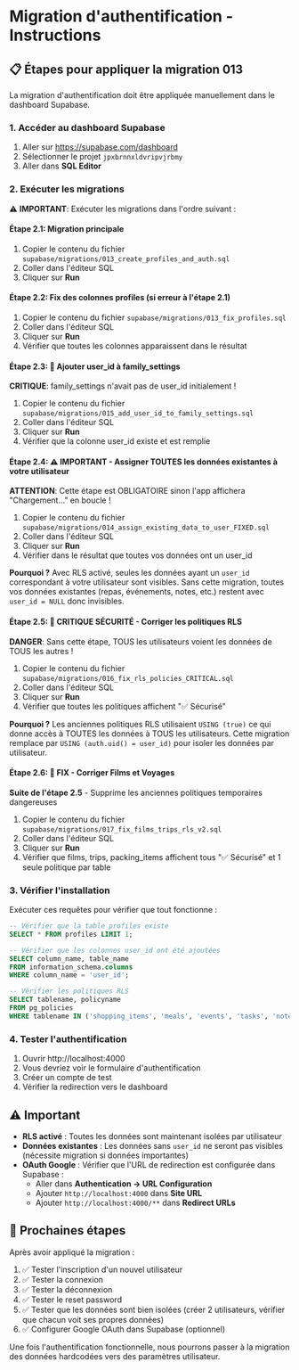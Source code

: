 # Migration d'authentification - Instructions

## 📋 Étapes pour appliquer la migration 013

La migration d'authentification doit être appliquée manuellement dans le dashboard Supabase.

### 1. Accéder au dashboard Supabase

1. Aller sur https://supabase.com/dashboard
2. Sélectionner le projet `jpxbrnnxldvripvjrbmy`
3. Aller dans **SQL Editor**

### 2. Exécuter les migrations

⚠️ **IMPORTANT**: Exécuter les migrations dans l'ordre suivant :

#### Étape 2.1: Migration principale
1. Copier le contenu du fichier `supabase/migrations/013_create_profiles_and_auth.sql`
2. Coller dans l'éditeur SQL
3. Cliquer sur **Run**

#### Étape 2.2: Fix des colonnes profiles (si erreur à l'étape 2.1)
1. Copier le contenu du fichier `supabase/migrations/013_fix_profiles.sql`
2. Coller dans l'éditeur SQL
3. Cliquer sur **Run**
4. Vérifier que toutes les colonnes apparaissent dans le résultat

#### Étape 2.3: 🔧 Ajouter user_id à family_settings
**CRITIQUE**: family_settings n'avait pas de user_id initialement !

1. Copier le contenu du fichier `supabase/migrations/015_add_user_id_to_family_settings.sql`
2. Coller dans l'éditeur SQL
3. Cliquer sur **Run**
4. Vérifier que la colonne user_id existe et est remplie

#### Étape 2.4: ⚠️ **IMPORTANT** - Assigner TOUTES les données existantes à votre utilisateur
**ATTENTION**: Cette étape est OBLIGATOIRE sinon l'app affichera "Chargement..." en boucle !

1. Copier le contenu du fichier `supabase/migrations/014_assign_existing_data_to_user_FIXED.sql`
2. Coller dans l'éditeur SQL
3. Cliquer sur **Run**
4. Vérifier dans le résultat que toutes vos données ont un user_id

**Pourquoi ?** Avec RLS activé, seules les données ayant un `user_id` correspondant à votre utilisateur sont visibles. Sans cette migration, toutes vos données existantes (repas, événements, notes, etc.) restent avec `user_id = NULL` donc invisibles.

#### Étape 2.5: 🔴 **CRITIQUE SÉCURITÉ** - Corriger les politiques RLS
**DANGER**: Sans cette étape, TOUS les utilisateurs voient les données de TOUS les autres !

1. Copier le contenu du fichier `supabase/migrations/016_fix_rls_policies_CRITICAL.sql`
2. Coller dans l'éditeur SQL
3. Cliquer sur **Run**
4. Vérifier que toutes les politiques affichent "✅ Sécurisé"

**Pourquoi ?** Les anciennes politiques RLS utilisaient `USING (true)` ce qui donne accès à TOUTES les données à TOUS les utilisateurs. Cette migration remplace par `USING (auth.uid() = user_id)` pour isoler les données par utilisateur.

#### Étape 2.6: 🔴 **FIX** - Corriger Films et Voyages
**Suite de l'étape 2.5** - Supprime les anciennes politiques temporaires dangereuses

1. Copier le contenu du fichier `supabase/migrations/017_fix_films_trips_rls_v2.sql`
2. Coller dans l'éditeur SQL
3. Cliquer sur **Run**
4. Vérifier que films, trips, packing_items affichent tous "✅ Sécurisé" et 1 seule politique par table

### 3. Vérifier l'installation

Exécuter ces requêtes pour vérifier que tout fonctionne :

```sql
-- Vérifier que la table profiles existe
SELECT * FROM profiles LIMIT 1;

-- Vérifier que les colonnes user_id ont été ajoutées
SELECT column_name, table_name
FROM information_schema.columns
WHERE column_name = 'user_id';

-- Vérifier les politiques RLS
SELECT tablename, policyname
FROM pg_policies
WHERE tablename IN ('shopping_items', 'meals', 'events', 'tasks', 'notes');
```

### 4. Tester l'authentification

1. Ouvrir http://localhost:4000
2. Vous devriez voir le formulaire d'authentification
3. Créer un compte de test
4. Vérifier la redirection vers le dashboard

## ⚠️ Important

- **RLS activé** : Toutes les données sont maintenant isolées par utilisateur
- **Données existantes** : Les données sans `user_id` ne seront pas visibles (nécessite migration si données importantes)
- **OAuth Google** : Vérifier que l'URL de redirection est configurée dans Supabase :
  - Aller dans **Authentication → URL Configuration**
  - Ajouter `http://localhost:4000` dans **Site URL**
  - Ajouter `http://localhost:4000/**` dans **Redirect URLs**

## 🔑 Prochaines étapes

Après avoir appliqué la migration :

1. ✅ Tester l'inscription d'un nouvel utilisateur
2. ✅ Tester la connexion
3. ✅ Tester la déconnexion
4. ✅ Tester le reset password
5. ✅ Tester que les données sont bien isolées (créer 2 utilisateurs, vérifier que chacun voit ses propres données)
6. ✅ Configurer Google OAuth dans Supabase (optionnel)

Une fois l'authentification fonctionnelle, nous pourrons passer à la migration des données hardcodées vers des paramètres utilisateur.
